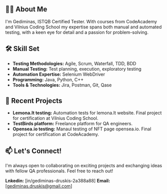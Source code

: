
## 👨‍💻 About Me

I'm Gediminas, ISTQB Certified Tester. With courses from CodeAcademy and Vilnius Coding School my expertise spans both manual and automated testing, with a keen eye for detail and a passion for problem-solving.

## 🛠️ Skill Set

* **Testing Methodologies:** Agile, Scrum, Waterfall, TDD, BDD
* **Manual Testing:** Test planning, execution, exploratory testing
* **Automation Expertise:** Selenium WebDriver
* **Programming:** Java, Python, C++
* **Tools & Technologies:** Jira, Postman, Git, Qase

## 🚀 Recent Projects

* **Lemona.lt testing:** Automation tests for lemona.lt website. Final project for certification at Vilnius Coding School.
* **TestBirds platform:** Freelance platform for QA engineers.
* **Opensea.io testing:** Manaul testing of NFT page opensea.io. Final project for certification at CodeAcademy. 

## 📫 Let's Connect!

I'm always open to collaborating on exciting projects and exchanging ideas with fellow QA professionals. Feel free to reach out!

**Lnkedin:** [in/gediminas-druskis-2a388a88]
**Email:**   [gediminas.druskis@gmail.com]
